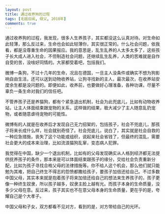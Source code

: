 ```yaml
---
layout: post
title: 通过收养狗的过程
tags: [毛姐旧闻, 母父, 2018年]
comments: true
---
```


通过收养狗的过程，我发现，很多人生养孩子，其实都没这么认真对待。对生命如此轻薄，那么反过来，生命也会如此轻薄你，其实很正常的。什么社会问题，依我看，都是没尊重生命的因果报应。我的意思是，乱生乱养的人太多太多了，这些孩子长大成人进入社会，不但制造社会问题，还继续乱生乱养，人类的苦难就是自作自受的苦，没啥好同情的。大家都受着吧，包括我们。

微博一条狗，不过十几年的生命，况且在德国，一旦主人没条件或确实不想为狗影响自由生活，还可以送到动物收养站，让狗寻找新的主人，最次最次，在收养站安度余生都是没问题的。即便如此，收养前，也要做好心理准备，各种功课，尽量不辜负一条生命对我们的信任吧。

不管养孩子还是养猫狗，都有个紧急退出机制，社会为此兜底儿，比如有动物收养站，让主人体面结束跟宠物的关系，这样做的结果，极大减少了主人随意乱扔宠物，或者随意虐待宠物的可能性。

微博有的人就是在收养后才发现自己无力招架的，包括孩子，社会不兜底儿，那孩子将来长成什么样，社会就别奇怪了。社会兜底儿，说白了，其实就是社会自救的一种应急措施，丧失了这个功能或组织，说起来社会省钱了，但最终的混乱，需要社会更大的成本来治理，比如流浪猫狗乱窜，变态病人犯罪。

我觉得在中国，缺少一个退出机制，比如有的父母发现确实从人格到经济都无法提供抚养孩子的条件，那本来是可以体面结束跟孩子的缘分，交给社会负责重新分配，比如为孩子寻找合格父母的法律措施等。你不给人这个机会，那么他们就只能勉为其难，把自己终生不得志的怨愤都撒给孩子，要孩子加倍还给自己。不过多数中国父母，其实本来就是抱着孩子将来加倍还给自己的想法来生养孩子的，孩子更像一种终生奴隶，所以孩子越多，奴隶主脸上越有光。而孩子本身的生命质量，没多少父母在意。反过来，孩子其实也不在意父母本身的生命质量，更在乎的是，夸耀自己是个大孝子。

中国父母和子女，双方都看不见对方，看到的是，对方带给自己的光环。
